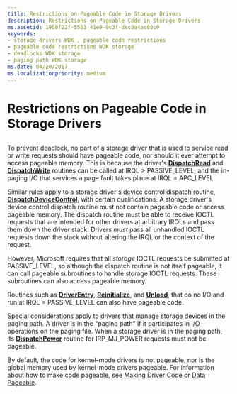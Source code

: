 ```yaml
---
title: Restrictions on Pageable Code in Storage Drivers
description: Restrictions on Pageable Code in Storage Drivers
ms.assetid: 1958f22f-5563-41e9-9c3f-dec8a4ac80c0
keywords:
- storage drivers WDK , pageable code restrictions
- pageable code restrictions WDK storage
- deadlocks WDK storage
- paging path WDK storage
ms.date: 04/20/2017
ms.localizationpriority: medium
---
```


# Restrictions on Pageable Code in Storage Drivers


## <span id="ddk_restrictions_on_pageable_code_in_storage_drivers_kg"></span><span id="DDK_RESTRICTIONS_ON_PAGEABLE_CODE_IN_STORAGE_DRIVERS_KG"></span>


To prevent deadlock, no part of a storage driver that is used to service read or write requests should have pageable code, nor should it ever attempt to access pageable memory. This is because the driver's [**DispatchRead**](/windows-hardware/drivers/ddi/wdm/nc-wdm-driver_dispatch) and [**DispatchWrite**](/windows-hardware/drivers/ddi/wdm/nc-wdm-driver_dispatch) routines can be called at IRQL &gt; PASSIVE\_LEVEL, and the in-paging I/O that services a page fault takes place at IRQL = APC\_LEVEL.

Similar rules apply to a storage driver's device control dispatch routine, [**DispatchDeviceControl**](/windows-hardware/drivers/ddi/wdm/nc-wdm-driver_dispatch), with certain qualifications. A storage driver's device control dispatch routine must not contain pageable code or access pageable memory. The dispatch routine must be able to receive IOCTL requests that are intended for other drivers at arbitrary IRQLs and pass them down the driver stack. Drivers *must* pass all unhandled IOCTL requests down the stack without altering the IRQL or the context of the request.

However, Microsoft requires that all *storage* IOCTL requests be submitted at PASSIVE\_LEVEL, so although the dispatch routine is not itself pageable, it can call pageable subroutines to handle storage IOCTL requests. These subroutines can also access pageable memory.

Routines such as [**DriverEntry**](/windows-hardware/drivers/ddi/wdm/nc-wdm-driver_initialize), [**Reinitialize**](/windows-hardware/drivers/ddi/ntddk/nc-ntddk-driver_reinitialize), and [**Unload**](/windows-hardware/drivers/ddi/wdm/nc-wdm-driver_unload), that do no I/O and run at IRQL = PASSIVE\_LEVEL can also have pageable code.

Special considerations apply to drivers that manage storage devices in the paging path. A driver is in the "paging path" if it participates in I/O operations on the paging file. When a storage driver is in the paging path, its [**DispatchPower**](/windows-hardware/drivers/ddi/wdm/nc-wdm-driver_dispatch) routine for IRP\_MJ\_POWER requests must not be pageable.

By default, the code for kernel-mode drivers is not pageable, nor is the global memory used by kernel-mode drivers pageable. For information about how to make code pageable, see [Making Driver Code or Data Pageable](https://docs.microsoft.com/windows-hardware/drivers/kernel/making-driver-code-or-data-pageable).

 

